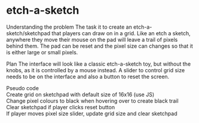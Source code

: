 # etch-a-sketch

Understanding the problem
The task it to create an etch-a-sketch/sketchpad that players can draw on in a grid. Like an etch a sketch, anywhere they move their mouse on the pad will leave a trail of pixels behind them. The pad can be reset and the pixel size can changes so that it is either large or small pixels. 

Plan
The interface will look like a classic etch-a-sketch toy, but without the knobs, as it is controlled by a mouse instead. A slider to control grid size needs to be on the interface and also a button to reset the screen.

Pseudo code<br>
Create grid on sketchpad with default size of 16x16 (use JS)<br>
Change pixel colours to black when hovering over to create black trail<br>
Clear sketchpad if player clicks reset button<br>
If player moves pixel size slider, update grid size and clear sketchpad<br>
